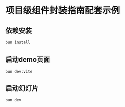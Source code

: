# 项目级组件封装指南配套示例

## 依赖安装

```bash
bun install
```

## 启动demo页面

```bash
bun dev:vite
```

## 启动幻灯片

```bash
bun dev
```
